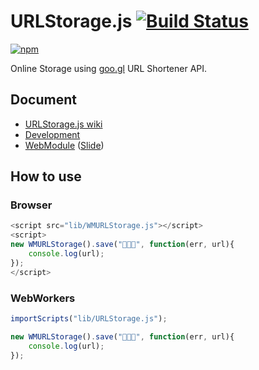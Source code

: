 # URLStorage.js [![Build Status](https://api.travis-ci.org/legokichi/WMURLStorage.js.png)](http://travis-ci.org/legokichi/WMURLStorage.js)

[![npm](https://nodei.co/npm/legokichi.wmurlstorage.js.png?downloads=true&stars=true)](https://nodei.co/npm/legokichi.wmurlstorage.js/)

Online Storage using [goo.gl](http://goo.gl/) URL Shortener API.

## Document

- [URLStorage.js wiki](https://github.com/legokichi/WMURLStorage.js/wiki/WMURLStorage)
- [Development](https://github.com/uupaa/WebModule/wiki/Development)
- [WebModule](https://github.com/uupaa/WebModule) ([Slide](http://uupaa.github.io/Slide/slide/WebModule/index.html))


## How to use

### Browser

```js
<script src="lib/WMURLStorage.js"></script>
<script>
new WMURLStorage().save("🍣🍣🍣", function(err, url){
    console.log(url);
});
</script>
```

### WebWorkers

```js
importScripts("lib/URLStorage.js");

new WMURLStorage().save("🍣🍣🍣", function(err, url){
    console.log(url);
});
```
